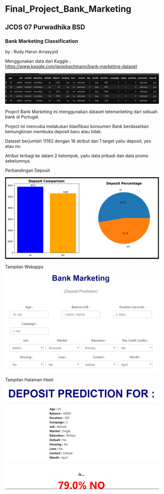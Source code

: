 # Final_Project_Bank_Marketing
## JCDS 07 Purwadhika BSD
### Bank Marketing Classification
by : Rudy Harun Arrasyyid

Menggunakan data dari Kaggle : https://www.kaggle.com/janiobachmann/bank-marketing-dataset

![Alt text](img/Picture1.png)

Project Bank Marketing ini menggunakan dataset telemarketing dari sebuah bank di Portugal.

Project ini mencoba melakukan klasifikasi konsumen Bank berdasarkan kemungkinan membuka deposit baru atau tidak.

Dataset berjumlah 11162 dengan 16 atribut dan 1 target yaitu deposit, yes atau no.

Atribut terbagi ke dalam 2 kelompok, yaitu data pribadi dan data promo sebelumnya.

Perbandingan Deposit

![Alt text](img/Picture2.png)

Tampilan Webapps

![Alt text](img/Picture3.png)

Tampilan Halaman Hasil

![Alt text](img/Picture4.png)
